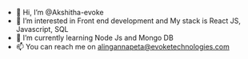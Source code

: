 - 👋 Hi, I’m @Akshitha-evoke
- 👀 I’m interested in Front end development and My stack is React JS, Javascript, SQL
- 🌱 I’m currently learning Node Js and Mongo DB
- 📫 You can reach me on alingannapeta@evoketechnologies.com

<!---
Akshitha-evoke/Akshitha-evoke is a ✨ special ✨ repository because its `README.md` (this file) appears on your GitHub profile.
You can click the Preview link to take a look at your changes.
--->
